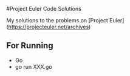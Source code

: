 #Project Euler Code Solutions

My solutions to the problems on [Project Euler] (https://projecteuler.net/archives)


## For Running 

* Go
 * go run XXX.go

